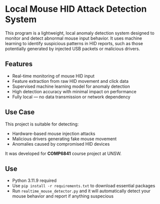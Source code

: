 # Local Mouse HID Attack Detection System

This program is a lightweight, local anomaly detection system designed to monitor and detect abnormal mouse input behavior. It uses machine learning to identify suspicious patterns in HID reports, such as those potentially generated by injected USB packets or malicious drivers.

## Features

- Real-time monitoring of mouse HID input
- Feature extraction from raw HID movement and click data
- Supervised machine learning model for anomaly detection
- High detection accuracy with minimal impact on performance
- Fully local — no data transmission or network dependency

## Use Case

This project is suitable for detecting:
- Hardware-based mouse injection attacks
- Malicious drivers generating fake mouse movement
- Anomalies caused by compromised HID devices

It was developed for **COMP6841** course project at UNSW.

## Use
- Python 3.11.9 required
- Use `pip install -r requirements.txt` to download essential packages
- Run `realtime_mouse_detector.py` and it will automatically detect your mouse behavior and report if anything suspecious
